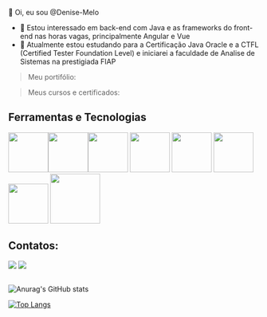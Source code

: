👋 Oi, eu sou @Denise-Melo
- 👀 Estou interessado em back-end com Java e as frameworks do front-end nas horas vagas, principalmente Angular e Vue
- 🌱 Atualmente estou estudando para a Certificação Java Oracle e a CTFL (Certified Tester Foundation Level)  e iniciarei a faculdade de Analise de Sistemas na prestigiada FIAP
<div>

> Meu portifólio:

> Meus cursos e certificados:

## Ferramentas e Tecnologias

 <img src="https://cdn.jsdelivr.net/gh/devicons/devicon/icons/git/git-plain-wordmark.svg" width="80" height="80"/><img src="https://cdn.jsdelivr.net/gh/devicons/devicon/icons/docker/docker-original-wordmark.svg" width="80" height="80"/><img src="https://cdn.jsdelivr.net/gh/devicons/devicon/icons/linux/linux-original.svg" width="80" height="80"/> <img src="https://cdn.jsdelivr.net/gh/devicons/devicon/icons/angularjs/angularjs-original.svg" width="80" height="80" /> <img src="https://cdn.jsdelivr.net/gh/devicons/devicon/icons/vuejs/vuejs-original.svg" width="80" height="80" /> <img src="https://cdn.jsdelivr.net/gh/devicons/devicon/icons/spring/spring-original-wordmark.svg" width="80" height="80" /><img src="https://cdn.jsdelivr.net/gh/devicons/devicon/icons/java/java-original-wordmark.svg" width="80" height="80" /> <img src="https://cdn.jsdelivr.net/gh/devicons/devicon/icons/mysql/mysql-original-wordmark.svg" width="100" height="100" /> 
           
       

## Contatos:

<div>
<a href = "mailto:melodenise.ti@gmail.com"><img src="https://img.shields.io/badge/Gmail-D14836?style=for-the-badge&logo=gmail&logoColor=white" target="_blank"></a>
<a href="https://www.linkedin.com/in/denisemelo2022/" target="_blank"><img src="https://img.shields.io/badge/-LinkedIn-%230077B5?style=for-the-badge&logo=linkedin&logoColor=white" target="_blank"></a>   
</div>

  ##
 ![Anurag's GitHub stats](https://github-readme-stats.vercel.app/api?username=Denise-Melo&show_icons=true&theme=merko)
 
 [![Top Langs](https://github-readme-stats.vercel.app/api/top-langs/?username=Denise-Melo&layout=compact)](https://github.com/anuraghazra/github-readme-stats) 

